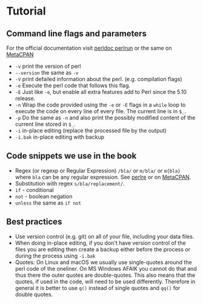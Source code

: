 # Tutorial

## Command line flags and parameters

For the official documentation visit [perldoc perlrun](https://perldoc.perl.org/perlrun) or the same on [MetaCPAN](https://metacpan.org/dist/perl/view/pod/perlrun.pod)

* `-v` print the version of perl
* `--version` the same as `-v`
* `-V` print defailed information about the perl. (e.g. compilation flags)
* `-e` Execute the perl code that follows this flag.
* `-E` Just like `-e`, but enable all extra features add to Perl since the 5.10 release.
* `-n` Wrap the code provided using the `-e` or `-E` flags in a `while` loop to execute the code on every line of every file. The current line is in `$_`.
* `-p` Do the same as `-n` and also print the possibly modified content of the current line stored in `$_`.
* `-i` in-place editing (replace the processed file by the output)
* `-i.bak` in-place editing with backup


## Code snippets we use in the book

* Regex (or regexp or Regular Expression) `/bla/`  or `m/bla/` or `m{bla}` where `bla` can be any regular expression. See [perlre](https://perldoc.perl.org/perlre) or on [MetaCPAN](https://metacpan.org/dist/perl/view/pod/perlre.pod).
* Substitution with regex `s/bla/replacement/`.
* `if` - conditional
* `not` - boolean negation
* `unless` the same as `if not`


## Best practices

* Use version control (e.g. git) on all of your file, including your data files.
* When doing in-place editing, if you don't have version control of the files you are editing then create a backup either before the process or during the process using `-i.bak`
* Quotes: On Linux and macOS we usually use single-quotes around the perl code of the oneliner. On MS Windows AFAIK you cannot do that and thus there the outer quotes are double-quotes. This also means that the quotes, if used in the code, will need to be used differently. Therefore in general it is better to use `q()` instead of single quotes and `qq()` for double quotes.

